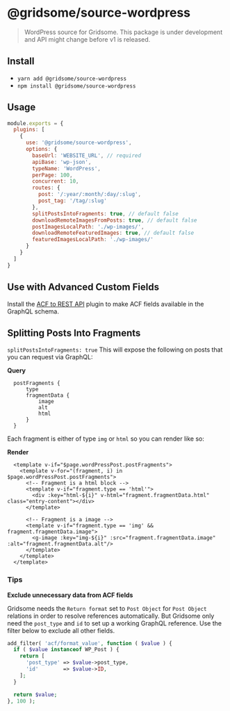 # @gridsome/source-wordpress

> WordPress source for Gridsome. This package is under development and
API might change before v1 is released.

## Install
- `yarn add @gridsome/source-wordpress`
- `npm install @gridsome/source-wordpress`

## Usage

```js
module.exports = {
  plugins: [
    {
      use: '@gridsome/source-wordpress',
      options: {
        baseUrl: 'WEBSITE_URL', // required
        apiBase: 'wp-json',
        typeName: 'WordPress',
        perPage: 100,
        concurrent: 10,
        routes: {
          post: '/:year/:month/:day/:slug',
          post_tag: '/tag/:slug'
        },
        splitPostsIntoFragments: true, // default false
        downloadRemoteImagesFromPosts: true, // default false
        postImagesLocalPath: './wp-images/',
        downloadRemoteFeaturedImages: true, // default false
        featuredImagesLocalPath: './wp-images/'
      }
    }
  ]
}
```

## Use with Advanced Custom Fields

Install the [ACF to REST API](https://github.com/airesvsg/acf-to-rest-api) plugin to make ACF fields available in the GraphQL schema.


## Splitting Posts Into Fragments

`splitPostsIntoFragments: true` This will expose the following on posts that you can request via GraphQL:

**Query**
```
  postFragments {
      type
      fragmentData {
          image
          alt
          html
      }
  }
```

Each fragment is either of type `img` or `html` so you can render like so:

**Render**
```
  <template v-if="$page.wordPressPost.postFragments">
    <template v-for="(fragment, i) in $page.wordPressPost.postFragments">
      <!-- Fragment is a html block -->
      <template v-if="fragment.type == 'html'">
        <div :key="html-${i}" v-html="fragment.fragmentData.html" class="entry-content"></div>
      </template>

      <!-- Fragment is a image -->
      <template v-if="fragment.type == 'img' && fragment.fragmentData.image">
        <g-image :key="img-${i}" :src="fragment.fragmentData.image" :alt="fragment.fragmentData.alt"/>
      </template>
    </template>
  </template>
```

### Tips

**Exclude unnecessary data from ACF fields**

Gridsome needs the `Return format` set to `Post Object` for `Post Object` relations in order to resolve references automatically. But Gridsome only need the `post_type` and `id` to set up a working GraphQL reference. Use the filter below to exclude all other fields.

```php
add_filter( 'acf/format_value', function ( $value ) {
  if ( $value instanceof WP_Post ) {
    return [
      'post_type' => $value->post_type,
      'id'        => $value->ID,
    ];
  }

  return $value;
}, 100 );
```
